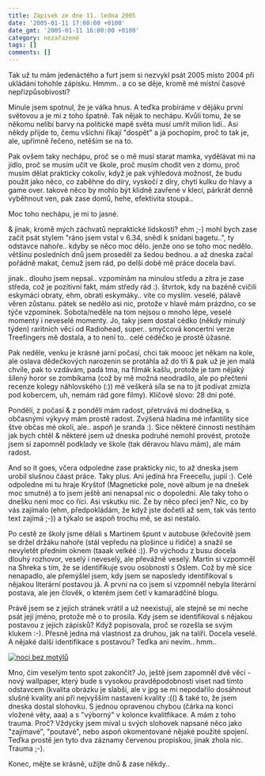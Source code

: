 ```yaml
---
title: Zápisek ze dne 11. ledna 2005
date: '2005-01-11 17:00:00 +0100'
date_gmt: '2005-01-11 16:00:00 +0100'
category: nezařazené
tags: []
comments: []
---
```

<p>Tak už tu mám jedenáctého a furt jsem si nezvykl psát 2005 místo 2004 při ukládání  tohohle zápisku. Hmmm.. a co se děje, kromě mé místní časové nepřizpůsobivosti?</p>
<p>Minule jsem spotnul, že je válka hnus. A teďka probíráme v dějáku první světovou  a je mi z toho špatně. Tak nějak to nechápu. Kvůli tomu, že se někomu nelíbí barvy  na politické mapě světa musí umřít milion lidí.. Asi někdy přijde to, čemu všichni  říkají "dospět" a já pochopím, proč to tak je, ale, upřímně řečeno, netěším se na to.</p>
<p>Pak ovšem taky nechápu, proč se o mě musí starat mamka, vydělávat mi na jídlo,  proč se musím učit ve škole, proč musím chodit ven z domu, proč musím dělat prakticky  cokoliv, když je pak výhledová možnost, že budu použit jako něco, co zaběhne do díry,  vyskočí z díry, chytí kulku do hlavy a game over. takové něco by mohlo být klidně  zavřené v kleci, párkrát denně vyběhnout ven, pak zase domů, hehe, efektivita stoupá..</p>
<p>Moc toho nechápu, je mi to jasné.</p>
<p>&amp; jinak, kromě mých záchvatů nepraktické lidskosti? ehm ;-) mohl bych zase začít  psát stylem "ráno jsem vstal v 6.34, snědl k snídani bagetu..", ty odstavce nahoře..  kdyby se něco moc dělo. jenže ono se toho moc nedělo. většinu posledních dnů jsem  proseděl za šedou bednou. a až dneska začal pořádně makat, čemuž jsem rád, po delší  době mě práce docela baví.</p>
<p>jinak.. dlouho jsem nepsal.. vzpomínám na minulou středu a zítra je zase středa, což  je pozitivní fakt, mám středy rád :). štvrtok, kdy na bazéně cvičili eskymáci obraty,  ehm, obrati eskymáky.. víte co myslím. veselé, pálavě věren zůstanu. pátek se nedělo  asi nic, protože v hlavě mám prázdno, co se týče vzpomínek. Sobota/neděle na tom  nejsou o mnoho lépe, veselé momenty i neveselé momenty. Jo, taky jsem dostal cédko  (někdy minulý týden) raritních věcí od Radiohead, super.. smyčcová koncertní verze  Treefingers mě dostala, a to není to.. celé cédéčko je prostě úžasné.</p>
<p>Pak neděle, venku je krásné jarní počasí, chci tak moooc jet někam na kole, ale  oslava dědečkových narozenin se protáhla až do tří &amp; pak už je jen malá chvíle,  pak to vzdávám, padá tma, na filmák kašlu, protože je tam nějaký šílený horor  se zombíkama (což by mě možná neodradilo, ale po přečtení recenze kolegy náhlovského (:))  mě veškerá síla se na to jít podívat zmizla pod kobercem, uh, nemám rád gore filmy).  Klíčové slovo: 28 dní poté.</p>
<p>Pondělí, z počasí &amp; z pondělí mám radost, přetrvává mi dodneška, s občasnými  výkyvy mám prostě radost. Zvýšená hladina mé infantility sice štve občas mé okolí, ale..  aspoň je sranda :). Sice některé činnosti nestíhám jak bych chtěl &amp; některé  jsem už dneska podruhé nemohl provést, protože jsem si zapomněl podklady ve škole  (tak děravou hlavu mám), ale mám radost.</p>
<p>And so it goes, včera odpoledne zase prakticky nic, to až dneska jsem urobil slušnou  čáast práce. Taky plus. Ani jediná hra Freecellu, jupíí :). Celé odpoledne mi tu hraje Kryštof  (Magnetické pole, nové album je na dnešek moc smutné) a to jsem ještě ani nenapsal nic  o dopoledni. Ale taky toho o dnešku není moc co říci. Asi vskutku nic. Že by něco přeci  jen? Nic, co by vás zajímalo (ehm, předpokládám, že když jste dočetli až sem,  tak vás tento text zajímá ;-)) a týkalo se aspoň trochu mě, se asi nestalo.</p>
<p>Po cestě ze školy jsme dělali s Martinem špunt v autobuse (křečovitě jsem se držel držáku  nahoře (stál vepředu na plošince u řidiče) a snažil se nevyletět předním oknem  (taaak velkéé :)). Po východu z busu docela dlouhý rozhovor, veselý i neveselý, ale  převážně veselý. Martin si vzpomněl na Shreka s tím, že se identifikuje svou osobností  s Oslem. Což by mě sice nenapadlo, ale přemýšlel jsem, kdy jsem se naposledy identifikoval  s nějakou literární postavou já. A první na co jsem si vzpomněl nebyla literární  postava, ale jen člověk, o kterém jsem četl v kamarádčině blogu.</p>
<p>Právě jsem se z jejích stránek vrátil a už neexistují, ale stejně se mi neche  psát její jméno, protože mě o to prosila. Kdy jsem se identifikoval s nějakou postavou  z jejích zápisků? Když popisovala, proč se rozešla se svým klukem :-). Přesně jedna  má vlastnost za druhou, jak na talíři. Docela veselé. A nějaké další identifikace  s postavou? Teďka ani nevím.. hmm..</p>
<div >  <a href="wallpaper.php"><img alt="noci bez motýlů" src="/assets/migrated/old-images/bezmotylu.jpg"></a>  </div>
<p>Mno, čím veselým tento spot zakončit? Jo, ještě jsem zapomněl dvě věci -  nový wallpaper, který bude s vysokou pravděpodobností viset nad tímto  odstavcem (kvalita obrázku je slabší, ale v jpg se mi nepodařilo dosáhnout slušné kvality  ani při nejvyšším nastavení kvality :(() &amp; také to, že jsem dneska dostal slohovku.   S jednou opravenou chybou  (čárka na konci vložené věty, aaa) a s "výborný" v kolonce kvalitfikace. A mám z toho  trauma. Proč? Vždycky jsem míval u svých slohovek napsané něco jako "zajímavé",  "poutavé", nebo aspoń okomentované nějaké použité spojení. Teďka prostě jen  tyto dva záznamy červenou propiskou, jinak zhola nic. Trauma ;-).</p>
<p>Konec, mějte se krásně, užijte dnů &amp; zase někdy..</p>
